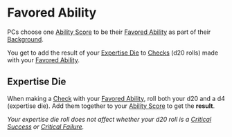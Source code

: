 # Favored Ability

PCs choose one [Ability Score](Abilities/Ability%20Scores.md) to be their [Favored Ability](Favored%20Ability.md) as part of their [Background](Background.md).

You get to add the result of your [Expertise Die](Favored%20Ability.md#Expertise%20Die) to [Checks](../../Game%20Procedures/Core%20Procedures/Check.md) (d20 rolls) made with your [Favored Ability](Favored%20Ability.md).

## Expertise Die

When making a [Check](../../Game%20Procedures/Core%20Procedures/Check.md) with your [Favored Ability](Favored%20Ability.md), roll both your d20 and a d4 (expertise die). Add them together to your [Ability Score](Abilities/Ability%20Scores.md) to get the **result**.

*Your expertise die roll does not affect whether your d20 roll is a [Critical Success](../../Game%20Procedures/Die%20Rolling%20Mechanics/Critical%20Success.md) or [Critical Failure](../../Game%20Procedures/Die%20Rolling%20Mechanics/Critical%20Failure.md).*
